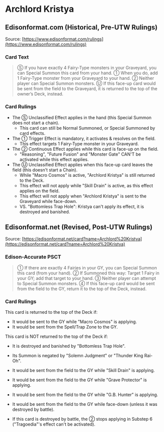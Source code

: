 # Archlord Kristya

## Edisonformat.com (Historical, Pre-UTW Rulings)

Source: [https://www.edisonformat.com/rulings](https://www.edisonformat.com/rulings)

### Card Text

> Ⓢ If you have exactly 4 Fairy-Type monsters in your Graveyard, you can Special Summon this card from your hand. ① When you do, add 1 Fairy-Type monster from your Graveyard to your hand. ② Neither player can Special Summon monsters. Ⓤ If this face-up card would be sent from the field to the Graveyard, it is returned to the top of the owner’s Deck, instead.

### Card Rulings

*   The Ⓢ Unclassified Effect applies in the hand (this Special Summon does not start a chain).
    *   This card can still be Normal Summoned, or Special Summoned by card effects.
*   The ① Trigger Effect is mandatory, it activates & resolves on the field.
    *   This effect targets 1 Fairy-Type monster in your Graveyard.
*   The ② Continuous Effect applies while this card is face-up on the field.
    *   "Reasoning", "Future Fusion" and "Monster Gate" CAN'T be activated while this effect applies.
*   The Ⓤ Unclassified Effect applies when this face-up card leaves the field (this doesn't start a Chain).
    *   While "Macro Cosmos" is active, "Archlord Kristya" is still returned to the Deck.
    *   This effect will not apply while "Skill Drain" is active, as this effect applies on the field.
    *   This effect will not apply when "Archlord Kristya" is sent to the Graveyard while face-down.
    *   VS. "Bottomless Trap Hole": Kristya can't apply its effect, it is destroyed and banished.

## Edisonformat.net (Revised, Post-UTW Rulings)

Source: [https://edisonformat.net/card?name=Archlord%20Kristya](https://edisonformat.net/card?name=Archlord%20Kristya)

### Edison-Accurate PSCT

> ① If there are exactly 4 Fairies in your GY, you can Special Summon this card (from your hand).
> ② If Summoned this way: Target 1 Fairy in your GY; add that target to your hand.
> ③ Neither player can attempt to Special Summon monsters.
> ④ If this face-up card would be sent from the field to the GY, return it to the top of the Deck, instead.

### Card Rulings

This card is returned to the top of the Deck if:
*   It would be sent to the GY while "Macro Cosmos" is applying.
*   It would be sent from the Spell/Trap Zone to the GY.

This card is NOT returned to the top of the Deck if:
*   It is destroyed and banished by "Bottomless Trap Hole".
*   Its Summon is negated by "Solemn Judgment" or "Thunder King Rai-Oh".
*   It would be sent from the field to the GY while "Skill Drain" is applying.
*   It would be sent from the field to the GY while "Grave Protector" is applying.
*   It would be sent from the field to the GY while "G.B. Hunter" is applying.
*   It would be sent from the field to the GY while face-down (unless it was destroyed by battle).

*   If this card is destroyed by battle, the ② stops applying in Substep 6 ("Tragoedia"'s effect can't be activated).
            